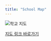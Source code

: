 ```yaml
---
title: "School Map"
---
```


![학교 지도](https://naver.me/GMmyREtc)

[지도 링크 바로가기](https://naver.me/F9QO4GcZ)
